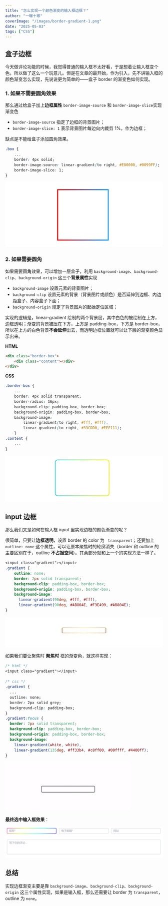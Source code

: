 ```yaml
---
title: "怎么实现一个颜色渐变的输入框边框？"
author: "一曝十寒"
coverImage: "/images/border-gradient-1.png"
date: "2025-05-03"
tags: ["CSS"]
---
```


## 盒子边框

今天做评论功能的时候，我觉得普通的输入框不太好看，于是想着让输入框变个色，所以做了这么一个玩意儿。但是在文章的最开始，作为引入，先不讲输入框的颜色渐变怎么实现，先说说更为简单的——盒子 border 的渐变色如何实现。

### 1. 如果不需要圆角效果

那么通过给盒子加上**边框属性** `border-image-source` 和 `border-image-slice`实现渐变色

*   `border-image-source` 指定了边框的背景图片；
*   `border-image-slice: 1` 表示背景图片每边向内裁剪 1%，作为边框；

缺点是不能给盒子添加圆角效果。

```css
.box { 
    ...
    border: 4px solid;
    border-image-source: linear-gradient(to right, #E80000, #0099FF);
    border-image-slice: 1; 
}
```

![border-gradient-1](../images/border-gradient-1.png)

### 2. 如果需要圆角

如果需要圆角效果，可以增加一层盒子，利用 `background-image`、`background-clip`、`background-origin` 这三个**背景属性**实现

*   `background-image` 设置元素的背景图片；
*   `background-clip` 设置元素的背景（背景图片或颜色）是否延伸到边框、内边距盒子、内容盒子下面；
*   `background-origin` 规定了背景图片的起始定位区域；

实现的逻辑是，linear-gradient 绘制的两个背景层，其中白色的被绘制在上方，边框透明；渐变的背景被压在下方，上方是 padding-box，下方是 border-box，所以在上方的白色背景**不会延伸**出去，而透明边框位置就可以让下层的渐变颜色显示出来。

**HTML**

```html
<div class="border-box">
    <div class="content"></div>
</div>
```

**CSS**

```css
.border-box {
    ...
    border: 4px solid transparent;
    border-radius: 16px;
    background-clip: padding-box, border-box;
    background-origin: padding-box, border-box;
    background-image: 
        linear-gradient(to right, #fff, #fff),
        linear-gradient(to right, #33CDD0, #EEF111); 
    }
.content {
    ...
}
```

![border-gradient-2](../images/border-gradient-2.png)

## input 边框

那么我们又是如何在输入框 *input* 里实现边框的颜色渐变的呢？

很简单，只要让**边框透明**，设置 border 的 color 为 ` transparent`；还要加上 `outline: none` 这个属性，可以让原本聚焦时的轮廓消失（border 和 outline 的主要区别在于，outline **不占据空间**）。其余部分就和上一个的实现方法一样了。

```css
<input class="gradient"></input>
.gradient {
    outline: none;
    border: 2px solid transparent;
    background-clip: padding-box, border-box;
    background-origin: padding-box, border-box;
    background-image:
      linear-gradient(90deg, #fff, #fff),
      linear-gradient(90deg, #AB804E, #F3E499, #AB804E);
}
```

![border-gradient-3](../images/border-gradient-3.png)


如果我们要让聚焦时 **聚焦时** 框的渐变色，就这样实现：

```css
/* html */
<input class="gradient"></input>

/* css */
.gradient {
  ...
  outline: none;
  border: 2px solid grey;
  background-clip: padding-box;
}
.gradient:focus {
  border: 2px solid transparent;
  background-clip: padding-box, border-box;
  background-origin: padding-box, border-box;
  background-image: 
    linear-gradient(white, white),
    linear-gradient(135deg, #ff33b4, #c8ff00, #00ffff, #4400ff);
}
```

![border-gradient-4](../images/border-gradient-4.gif)


**最终选中输入框效果**：

![border-gradient-5](../images/border-gradient-5.png)


## 总结

实现边框渐变主要是靠 `background-image`、`background-clip`、`background-origin` 这三个属性实现，如果是输入框，那么还需要让 border 为 `transparent`，outline 为 `none`。
